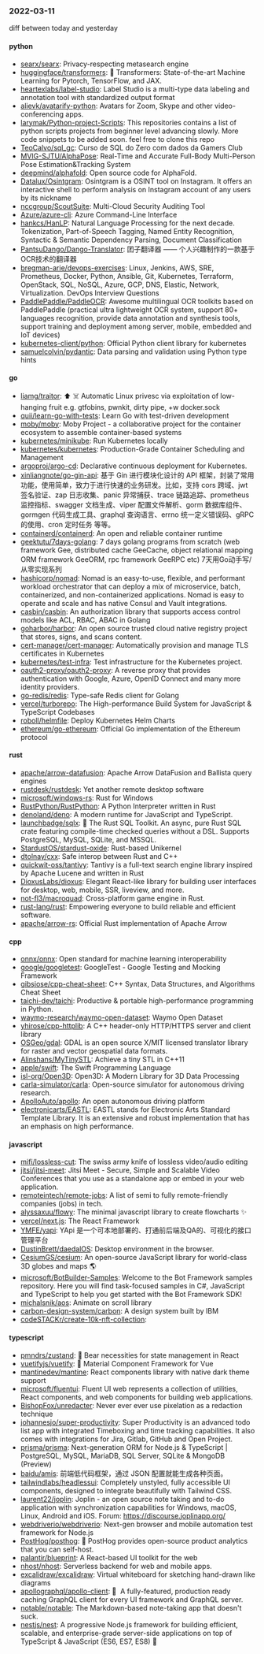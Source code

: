 ### 2022-03-11
diff between today and yesterday

#### python
* [searx/searx](https://github.com/searx/searx): Privacy-respecting metasearch engine
* [huggingface/transformers](https://github.com/huggingface/transformers): 🤗 Transformers: State-of-the-art Machine Learning for Pytorch, TensorFlow, and JAX.
* [heartexlabs/label-studio](https://github.com/heartexlabs/label-studio): Label Studio is a multi-type data labeling and annotation tool with standardized output format
* [alievk/avatarify-python](https://github.com/alievk/avatarify-python): Avatars for Zoom, Skype and other video-conferencing apps.
* [larymak/Python-project-Scripts](https://github.com/larymak/Python-project-Scripts): This repositories contains a list of python scripts projects from beginner level advancing slowly. More code snippets to be added soon. feel free to clone this repo
* [TeoCalvo/sql_gc](https://github.com/TeoCalvo/sql_gc): Curso de SQL do Zero com dados da Gamers Club
* [MVIG-SJTU/AlphaPose](https://github.com/MVIG-SJTU/AlphaPose): Real-Time and Accurate Full-Body Multi-Person Pose Estimation&Tracking System
* [deepmind/alphafold](https://github.com/deepmind/alphafold): Open source code for AlphaFold.
* [Datalux/Osintgram](https://github.com/Datalux/Osintgram): Osintgram is a OSINT tool on Instagram. It offers an interactive shell to perform analysis on Instagram account of any users by its nickname
* [nccgroup/ScoutSuite](https://github.com/nccgroup/ScoutSuite): Multi-Cloud Security Auditing Tool
* [Azure/azure-cli](https://github.com/Azure/azure-cli): Azure Command-Line Interface
* [hankcs/HanLP](https://github.com/hankcs/HanLP): Natural Language Processing for the next decade. Tokenization, Part-of-Speech Tagging, Named Entity Recognition, Syntactic & Semantic Dependency Parsing, Document Classification
* [PantsuDango/Dango-Translator](https://github.com/PantsuDango/Dango-Translator): 团子翻译器 —— 个人兴趣制作的一款基于OCR技术的翻译器
* [bregman-arie/devops-exercises](https://github.com/bregman-arie/devops-exercises): Linux, Jenkins, AWS, SRE, Prometheus, Docker, Python, Ansible, Git, Kubernetes, Terraform, OpenStack, SQL, NoSQL, Azure, GCP, DNS, Elastic, Network, Virtualization. DevOps Interview Questions
* [PaddlePaddle/PaddleOCR](https://github.com/PaddlePaddle/PaddleOCR): Awesome multilingual OCR toolkits based on PaddlePaddle (practical ultra lightweight OCR system, support 80+ languages recognition, provide data annotation and synthesis tools, support training and deployment among server, mobile, embedded and IoT devices)
* [kubernetes-client/python](https://github.com/kubernetes-client/python): Official Python client library for kubernetes
* [samuelcolvin/pydantic](https://github.com/samuelcolvin/pydantic): Data parsing and validation using Python type hints

#### go
* [liamg/traitor](https://github.com/liamg/traitor): ⬆️ ☠️ Automatic Linux privesc via exploitation of low-hanging fruit e.g. gtfobins, pwnkit, dirty pipe, +w docker.sock
* [quii/learn-go-with-tests](https://github.com/quii/learn-go-with-tests): Learn Go with test-driven development
* [moby/moby](https://github.com/moby/moby): Moby Project - a collaborative project for the container ecosystem to assemble container-based systems
* [kubernetes/minikube](https://github.com/kubernetes/minikube): Run Kubernetes locally
* [kubernetes/kubernetes](https://github.com/kubernetes/kubernetes): Production-Grade Container Scheduling and Management
* [argoproj/argo-cd](https://github.com/argoproj/argo-cd): Declarative continuous deployment for Kubernetes.
* [xinliangnote/go-gin-api](https://github.com/xinliangnote/go-gin-api): 基于 Gin 进行模块化设计的 API 框架，封装了常用功能，使用简单，致力于进行快速的业务研发。比如，支持 cors 跨域、jwt 签名验证、zap 日志收集、panic 异常捕获、trace 链路追踪、prometheus 监控指标、swagger 文档生成、viper 配置文件解析、gorm 数据库组件、gormgen 代码生成工具、graphql 查询语言、errno 统一定义错误码、gRPC 的使用、cron 定时任务 等等。
* [containerd/containerd](https://github.com/containerd/containerd): An open and reliable container runtime
* [geektutu/7days-golang](https://github.com/geektutu/7days-golang): 7 days golang programs from scratch (web framework Gee, distributed cache GeeCache, object relational mapping ORM framework GeeORM, rpc framework GeeRPC etc) 7天用Go动手写/从零实现系列
* [hashicorp/nomad](https://github.com/hashicorp/nomad): Nomad is an easy-to-use, flexible, and performant workload orchestrator that can deploy a mix of microservice, batch, containerized, and non-containerized applications. Nomad is easy to operate and scale and has native Consul and Vault integrations.
* [casbin/casbin](https://github.com/casbin/casbin): An authorization library that supports access control models like ACL, RBAC, ABAC in Golang
* [goharbor/harbor](https://github.com/goharbor/harbor): An open source trusted cloud native registry project that stores, signs, and scans content.
* [cert-manager/cert-manager](https://github.com/cert-manager/cert-manager): Automatically provision and manage TLS certificates in Kubernetes
* [kubernetes/test-infra](https://github.com/kubernetes/test-infra): Test infrastructure for the Kubernetes project.
* [oauth2-proxy/oauth2-proxy](https://github.com/oauth2-proxy/oauth2-proxy): A reverse proxy that provides authentication with Google, Azure, OpenID Connect and many more identity providers.
* [go-redis/redis](https://github.com/go-redis/redis): Type-safe Redis client for Golang
* [vercel/turborepo](https://github.com/vercel/turborepo): The High-performance Build System for JavaScript & TypeScript Codebases
* [roboll/helmfile](https://github.com/roboll/helmfile): Deploy Kubernetes Helm Charts
* [ethereum/go-ethereum](https://github.com/ethereum/go-ethereum): Official Go implementation of the Ethereum protocol

#### rust
* [apache/arrow-datafusion](https://github.com/apache/arrow-datafusion): Apache Arrow DataFusion and Ballista query engines
* [rustdesk/rustdesk](https://github.com/rustdesk/rustdesk): Yet another remote desktop software
* [microsoft/windows-rs](https://github.com/microsoft/windows-rs): Rust for Windows
* [RustPython/RustPython](https://github.com/RustPython/RustPython): A Python Interpreter written in Rust
* [denoland/deno](https://github.com/denoland/deno): A modern runtime for JavaScript and TypeScript.
* [launchbadge/sqlx](https://github.com/launchbadge/sqlx): 🧰 The Rust SQL Toolkit. An async, pure Rust SQL crate featuring compile-time checked queries without a DSL. Supports PostgreSQL, MySQL, SQLite, and MSSQL.
* [StardustOS/stardust-oxide](https://github.com/StardustOS/stardust-oxide): Rust-based Unikernel
* [dtolnay/cxx](https://github.com/dtolnay/cxx): Safe interop between Rust and C++
* [quickwit-oss/tantivy](https://github.com/quickwit-oss/tantivy): Tantivy is a full-text search engine library inspired by Apache Lucene and written in Rust
* [DioxusLabs/dioxus](https://github.com/DioxusLabs/dioxus): Elegant React-like library for building user interfaces for desktop, web, mobile, SSR, liveview, and more.
* [not-fl3/macroquad](https://github.com/not-fl3/macroquad): Cross-platform game engine in Rust.
* [rust-lang/rust](https://github.com/rust-lang/rust): Empowering everyone to build reliable and efficient software.
* [apache/arrow-rs](https://github.com/apache/arrow-rs): Official Rust implementation of Apache Arrow

#### cpp
* [onnx/onnx](https://github.com/onnx/onnx): Open standard for machine learning interoperability
* [google/googletest](https://github.com/google/googletest): GoogleTest - Google Testing and Mocking Framework
* [gibsjose/cpp-cheat-sheet](https://github.com/gibsjose/cpp-cheat-sheet): C++ Syntax, Data Structures, and Algorithms Cheat Sheet
* [taichi-dev/taichi](https://github.com/taichi-dev/taichi): Productive & portable high-performance programming in Python.
* [waymo-research/waymo-open-dataset](https://github.com/waymo-research/waymo-open-dataset): Waymo Open Dataset
* [yhirose/cpp-httplib](https://github.com/yhirose/cpp-httplib): A C++ header-only HTTP/HTTPS server and client library
* [OSGeo/gdal](https://github.com/OSGeo/gdal): GDAL is an open source X/MIT licensed translator library for raster and vector geospatial data formats.
* [Alinshans/MyTinySTL](https://github.com/Alinshans/MyTinySTL): Achieve a tiny STL in C++11
* [apple/swift](https://github.com/apple/swift): The Swift Programming Language
* [isl-org/Open3D](https://github.com/isl-org/Open3D): Open3D: A Modern Library for 3D Data Processing
* [carla-simulator/carla](https://github.com/carla-simulator/carla): Open-source simulator for autonomous driving research.
* [ApolloAuto/apollo](https://github.com/ApolloAuto/apollo): An open autonomous driving platform
* [electronicarts/EASTL](https://github.com/electronicarts/EASTL): EASTL stands for Electronic Arts Standard Template Library. It is an extensive and robust implementation that has an emphasis on high performance.

#### javascript
* [mifi/lossless-cut](https://github.com/mifi/lossless-cut): The swiss army knife of lossless video/audio editing
* [jitsi/jitsi-meet](https://github.com/jitsi/jitsi-meet): Jitsi Meet - Secure, Simple and Scalable Video Conferences that you use as a standalone app or embed in your web application.
* [remoteintech/remote-jobs](https://github.com/remoteintech/remote-jobs): A list of semi to fully remote-friendly companies (jobs) in tech.
* [alyssaxuu/flowy](https://github.com/alyssaxuu/flowy): The minimal javascript library to create flowcharts ✨
* [vercel/next.js](https://github.com/vercel/next.js): The React Framework
* [YMFE/yapi](https://github.com/YMFE/yapi): YApi 是一个可本地部署的、打通前后端及QA的、可视化的接口管理平台
* [DustinBrett/daedalOS](https://github.com/DustinBrett/daedalOS): Desktop environment in the browser.
* [CesiumGS/cesium](https://github.com/CesiumGS/cesium): An open-source JavaScript library for world-class 3D globes and maps 🌎
* [microsoft/BotBuilder-Samples](https://github.com/microsoft/BotBuilder-Samples): Welcome to the Bot Framework samples repository. Here you will find task-focused samples in C#, JavaScript and TypeScript to help you get started with the Bot Framework SDK!
* [michalsnik/aos](https://github.com/michalsnik/aos): Animate on scroll library
* [carbon-design-system/carbon](https://github.com/carbon-design-system/carbon): A design system built by IBM
* [codeSTACKr/create-10k-nft-collection](https://github.com/codeSTACKr/create-10k-nft-collection): 

#### typescript
* [pmndrs/zustand](https://github.com/pmndrs/zustand): 🐻 Bear necessities for state management in React
* [vuetifyjs/vuetify](https://github.com/vuetifyjs/vuetify): 🐉 Material Component Framework for Vue
* [mantinedev/mantine](https://github.com/mantinedev/mantine): React components library with native dark theme support
* [microsoft/fluentui](https://github.com/microsoft/fluentui): Fluent UI web represents a collection of utilities, React components, and web components for building web applications.
* [BishopFox/unredacter](https://github.com/BishopFox/unredacter): Never ever ever use pixelation as a redaction technique
* [johannesjo/super-productivity](https://github.com/johannesjo/super-productivity): Super Productivity is an advanced todo list app with integrated Timeboxing and time tracking capabilities. It also comes with integrations for Jira, Gitlab, GitHub and Open Project.
* [prisma/prisma](https://github.com/prisma/prisma): Next-generation ORM for Node.js & TypeScript | PostgreSQL, MySQL, MariaDB, SQL Server, SQLite & MongoDB (Preview)
* [baidu/amis](https://github.com/baidu/amis): 前端低代码框架，通过 JSON 配置就能生成各种页面。
* [tailwindlabs/headlessui](https://github.com/tailwindlabs/headlessui): Completely unstyled, fully accessible UI components, designed to integrate beautifully with Tailwind CSS.
* [laurent22/joplin](https://github.com/laurent22/joplin): Joplin - an open source note taking and to-do application with synchronization capabilities for Windows, macOS, Linux, Android and iOS. Forum: https://discourse.joplinapp.org/
* [webdriverio/webdriverio](https://github.com/webdriverio/webdriverio): Next-gen browser and mobile automation test framework for Node.js
* [PostHog/posthog](https://github.com/PostHog/posthog): 🦔 PostHog provides open-source product analytics that you can self-host.
* [palantir/blueprint](https://github.com/palantir/blueprint): A React-based UI toolkit for the web
* [nhost/nhost](https://github.com/nhost/nhost): Serverless backend for web and mobile apps.
* [excalidraw/excalidraw](https://github.com/excalidraw/excalidraw): Virtual whiteboard for sketching hand-drawn like diagrams
* [apollographql/apollo-client](https://github.com/apollographql/apollo-client): 🚀  A fully-featured, production ready caching GraphQL client for every UI framework and GraphQL server.
* [notable/notable](https://github.com/notable/notable): The Markdown-based note-taking app that doesn't suck.
* [nestjs/nest](https://github.com/nestjs/nest): A progressive Node.js framework for building efficient, scalable, and enterprise-grade server-side applications on top of TypeScript & JavaScript (ES6, ES7, ES8) 🚀
